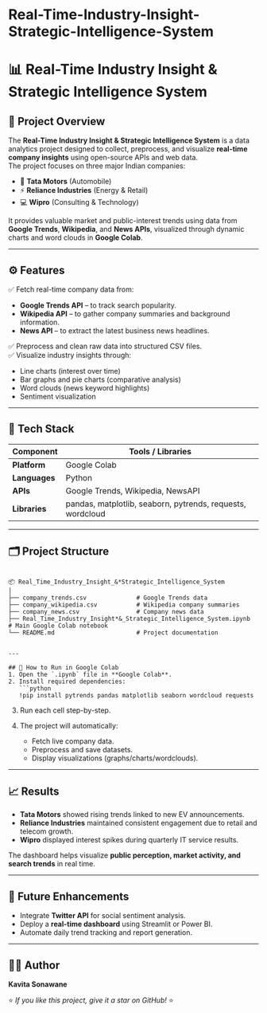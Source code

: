 # Real-Time-Industry-Insight-Strategic-Intelligence-System

# 📊 Real-Time Industry Insight & Strategic Intelligence System

## 🧠 Project Overview
The **Real-Time Industry Insight & Strategic Intelligence System** is a data analytics project designed to collect, preprocess, and visualize **real-time company insights** using open-source APIs and web data.  
The project focuses on three major Indian companies:
- 🚗 **Tata Motors** (Automobile)
- ⚡ **Reliance Industries** (Energy & Retail)
- 💻 **Wipro** (Consulting & Technology)

It provides valuable market and public-interest trends using data from **Google Trends**, **Wikipedia**, and **News APIs**, visualized through dynamic charts and word clouds in **Google Colab**.

---

## ⚙️ Features
✅ Fetch real-time company data from:
- **Google Trends API** – to track search popularity.  
- **Wikipedia API** – to gather company summaries and background information.  
- **News API** – to extract the latest business news headlines.

✅ Preprocess and clean raw data into structured CSV files.  
✅ Visualize industry insights through:
- Line charts (interest over time)
- Bar graphs and pie charts (comparative analysis)
- Word clouds (news keyword highlights)
- Sentiment visualization

---

## 🧩 Tech Stack
| Component | Tools / Libraries |
|------------|------------------|
| **Platform** | Google Colab |
| **Languages** | Python |
| **APIs** | Google Trends, Wikipedia, NewsAPI |
| **Libraries** | pandas, matplotlib, seaborn, pytrends, requests, wordcloud |

---

## 🗂️ Project Structure
```

📦 Real_Time_Industry_Insight_&*Strategic_Intelligence_System
│
├── company_trends.csv              # Google Trends data
├── company_wikipedia.csv           # Wikipedia company summaries
├── company_news.csv                # Company news data
├── Real_Time_Industry_Insight*&_Strategic_Intelligence_System.ipynb  # Main Google Colab notebook
└── README.md                       # Project documentation


---

## 🚀 How to Run in Google Colab
1. Open the `.ipynb` file in **Google Colab**.
2. Install required dependencies:
   ```python
   !pip install pytrends pandas matplotlib seaborn wordcloud requests
````

3. Run each cell step-by-step.
4. The project will automatically:

   * Fetch live company data.
   * Preprocess and save datasets.
   * Display visualizations (graphs/charts/wordclouds).

---

## 📈 Results

* **Tata Motors** showed rising trends linked to new EV announcements.
* **Reliance Industries** maintained consistent engagement due to retail and telecom growth.
* **Wipro** displayed interest spikes during quarterly IT service results.

The dashboard helps visualize **public perception, market activity, and search trends** in real time.

---

## 📄 Future Enhancements

* Integrate **Twitter API** for social sentiment analysis.
* Deploy a **real-time dashboard** using Streamlit or Power BI.
* Automate daily trend tracking and report generation.

---

## 👩‍💻 Author

**Kavita Sonawane**


⭐ *If you like this project, give it a star on GitHub!* ⭐
